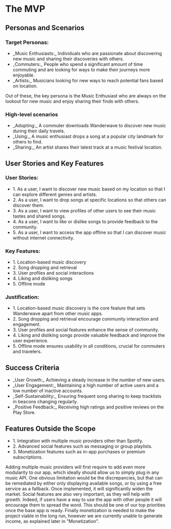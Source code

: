 # The MVP

## Personas and Scenarios

### Target Personas:

<ul>
  <li>_Music Enthusiasts:_ Individuals who are passionate about discovering new music and sharing their discoveries with others.</li>
<li>_Commuters:_ People who spend a significant amount of time commuting and are looking for ways to make their journeys more enjoyable.</li>
<li>_Artists:_ Musicians looking for new ways to reach potential fans based on location.</li>
</ul>

Out of these, the key persona is the Music Enthusiast who are always on the lookout for new music and enjoy sharing their finds with others.

### High-level scenarios
<ul>
  <li>_Adopting:_ A commuter downloads Wanderwave to discover new music during their daily travels.</li>
  <li>_Using:_ A music enthusiast drops a song at a popular city landmark for others to find.</li>
  <li>_Sharing:_ An artist shares their latest track at a music festival location.</li>
</ul>

## User Stories and Key Features

### User Stories:

<ul>
  <li>1. As a user, I want to discover new music based on my location so that I can explore different genres and artists.</li>
  <li>2. As a user, I want to drop songs at specific locations so that others can discover them.</li>
  <li>3. As a user, I want to view profiles of other users to see their music tastes and shared songs.</li>
  <li>4. As a user, I want to like or dislike songs to provide feedback to the community.</li>
  <li>5. As a user, I want to access the app offline so that I can discover music without internet connectivity.</li>
</ul>

### Key Features:

<ul>
  <li>1. Location-based music discovery</li>
  <li>2. Song dropping and retrieval</li>
  <li>3. User profiles and social interactions</li>
  <li>4. Liking and disliking songs</li>
  <li>5. Offline mode</li>
</ul>

### Justification:

<ul>
  <li>1. Location-based music discovery is the core feature that sets Wanderwave apart from other music apps.</li>
  <li>2. Song dropping and retrieval encourage community interaction and engagement.</li>
  <li>3. User profiles and social features enhance the sense of community.</li>
  <li>4. Liking and disliking songs provide valuable feedback and improve the user experience.</li>
  <li>5. Offline mode ensures usability in all conditions, crucial for commuters and travelers.</li>
</ul>

## Success Criteria

<ul>
  <li>_User Growth:_ Achieving a steady increase in the number of new users.</li>
  <li>_User Engagement:_ Maintaining a high number of active users and a low number of inactive accounts.</li>
  <li>_Self-Sustainability:_ Ensuring frequent song sharing to keep tracklists in beacons changing regularly.</li>
  <li>_Positive Feedback:_ Receiving high ratings and positive reviews on the Play Store.</li>
</ul>

## Features Outside the Scope

<ul>
  <li>1. Integration with multiple music providers other than Spotify.</li>
  <li>2. Advanced social features such as messaging or group playlists.</li>
  <li>3. Monetization features such as in-app purchases or premium subscriptions.</li>
</ul>

Adding multiple music providers will first require to add even more modularity to our app, which ideally should allow us to simply plug in any music API. One obvious limitation would be the discrepancies, but that can be remediated by either only displaying available songs, or by using a free service as a fallback. Once implemented, it will significantly widen the market.
Social features are also very important, as they will help with growth. Indeed, if users have a way to use the app with other people it will encourage them to spread the word. This should be one of our top priorities once the base app is ready.
Finally monetization is needed to make the project viable in the long run, however we are currently unable to generate income, as explained later in "Monetization".

